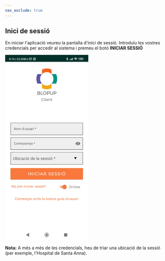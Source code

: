 ```yaml
---
nav_exclude: true
---
```


## Inici de sessió

En iniciar l'aplicació veureu la pantalla d'inici de sessió. Introduïu les vostres credencials per accedir al sistema i premeu el botó **INICIAR SESSIÓ**

<img src="../assets/login-page.jpg" width="270" height="600">
 
**Nota:** A més a més de les credencials, heu de triar una ubicació de la sessió (per exemple, l'Hospital de Santa Anna).